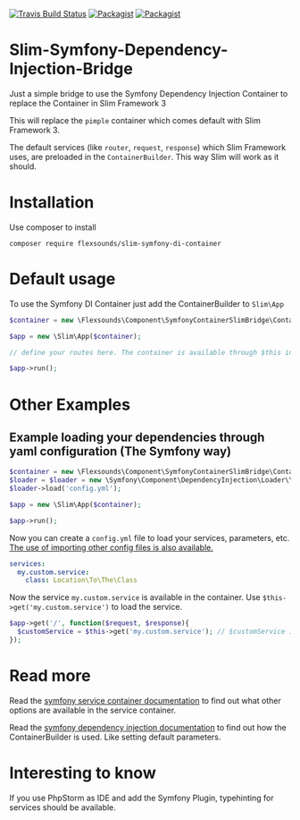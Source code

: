 [![Travis Build Status](https://img.shields.io/travis/leroy0211/Slim-Symfony-Dependency-Injection-Bridge/master.svg?maxAge=2592000?style=flat-square)](https://travis-ci.org/leroy0211/Slim-Symfony-Dependency-Injection-Bridge)
[![Packagist](https://img.shields.io/packagist/v/flexsounds/slim-symfony-di-container.svg?maxAge=2592000?style=flat-square)](https://packagist.org/packages/flexsounds/slim-symfony-di-container)
[![Packagist](https://img.shields.io/packagist/dt/flexsounds/slim-symfony-di-container.svg?maxAge=2592000?style=flat-square)](https://packagist.org/packages/flexsounds/slim-symfony-di-container)

# Slim-Symfony-Dependency-Injection-Bridge
Just a simple bridge to use the Symfony Dependency Injection Container to replace the Container in Slim Framework 3

This will replace the `pimple` container which comes default with Slim Framework 3.

The default services (like `router`, `request`, `response`) which Slim Framework uses, are preloaded in the `ContainerBuilder`. This way Slim will work as it should.

# Installation
Use composer to install

`composer require flexsounds/slim-symfony-di-container`

# Default usage
To use the Symfony DI Container just add the ContainerBuilder to `Slim\App`

```php
$container = new \Flexsounds\Component\SymfonyContainerSlimBridge\ContainerBuilder();

$app = new \Slim\App($container);

// define your routes here. The container is available through $this in the route closure

$app->run();
```

# Other Examples

## Example loading your dependencies through yaml configuration (The Symfony way)

```php
$container = new \Flexsounds\Component\SymfonyContainerSlimBridge\ContainerBuilder();
$loader = $loader = new \Symfony\Component\DependencyInjection\Loader\YamlFileLoader($container, new \Symfony\Component\Config\FileLocator(__DIR__));
$loader->load('config.yml');

$app = new \Slim\App($container);

$app->run();

````

Now you can create a `config.yml` file to load your services, parameters, etc. [The use of importing other config files is also available.](http://symfony.com/doc/current/cookbook/configuration/configuration_organization.html#different-directories-per-environment) 

```yml
services:
  my.custom.service:
    class: Location\To\The\Class
```

Now the service `my.custom.service` is available in the container. Use `$this->get('my.custom.service')` to load the service.

```php
$app->get('/', function($request, $response){
  $customService = $this->get('my.custom.service'); // $customService is now an instance of Location\To\The\Class()
});
```


# Read more
Read the [symfony service container documentation](http://symfony.com/doc/current/book/service_container.html) to find out what other options are available in the service container.

Read the [symfony dependency injection documentation](http://symfony.com/doc/current/components/dependency_injection/introduction.html) to find out how the ContainerBuilder is used. Like setting default parameters.

# Interesting to know
If you use PhpStorm as IDE and add the Symfony Plugin, typehinting for services should be available. 
